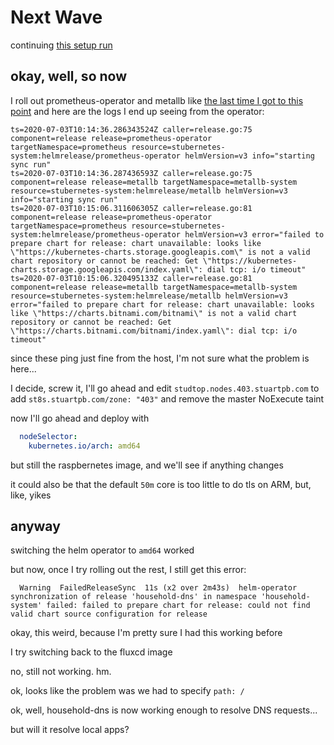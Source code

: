 # Next Wave

continuing [this setup run](az0vm-dh75w-g8b2b-qt5rb-4e66q)

## okay, well, so now

I roll out prometheus-operator and metallb like [the last time I got to this point](0kz44-6z2tt-h08q4-qj7w2-7b3cr) and here are the logs I end up seeing from the operator:

```
ts=2020-07-03T10:14:36.286343524Z caller=release.go:75 component=release release=prometheus-operator targetNamespace=prometheus resource=stubernetes-system:helmrelease/prometheus-operator helmVersion=v3 info="starting sync run"
ts=2020-07-03T10:14:36.287436593Z caller=release.go:75 component=release release=metallb targetNamespace=metallb-system resource=stubernetes-system:helmrelease/metallb helmVersion=v3 info="starting sync run"
ts=2020-07-03T10:15:06.311606305Z caller=release.go:81 component=release release=prometheus-operator targetNamespace=prometheus resource=stubernetes-system:helmrelease/prometheus-operator helmVersion=v3 error="failed to prepare chart for release: chart unavailable: looks like \"https://kubernetes-charts.storage.googleapis.com\" is not a valid chart repository or cannot be reached: Get \"https://kubernetes-charts.storage.googleapis.com/index.yaml\": dial tcp: i/o timeout"
ts=2020-07-03T10:15:06.320495133Z caller=release.go:81 component=release release=metallb targetNamespace=metallb-system resource=stubernetes-system:helmrelease/metallb helmVersion=v3 error="failed to prepare chart for release: chart unavailable: looks like \"https://charts.bitnami.com/bitnami\" is not a valid chart repository or cannot be reached: Get \"https://charts.bitnami.com/bitnami/index.yaml\": dial tcp: i/o timeout"
```

since these ping just fine from the host, I'm not sure what the problem is here...

I decide, screw it, I'll go ahead and edit `studtop.nodes.403.stuartpb.com` to add `st8s.stuartpb.com/zone: "403"` and remove the master NoExecute taint

now I'll go ahead and deploy with

```yaml
  nodeSelector:
    kubernetes.io/arch: amd64
```

but still the raspbernetes image, and we'll see if anything changes

it could also be that the default `50m` core is too little to do tls on ARM, but, like, yikes

## anyway

switching the helm operator to `amd64` worked

but now, once I try rolling out the rest, I still get this error:

```
  Warning  FailedReleaseSync  11s (x2 over 2m43s)  helm-operator  synchronization of release 'household-dns' in namespace 'household-system' failed: failed to prepare chart for release: could not find valid chart source configuration for release
```

okay, this weird, because I'm pretty sure I had this working before

I try switching back to the fluxcd image

no, still not working. hm.

ok, looks like the problem was we had to specify `path: /`

ok, well, household-dns is now working enough to resolve DNS requests...

but will it resolve local apps?
